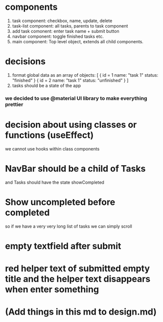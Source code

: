 # components 
1. task component: checkbox, name, update, delete 
2. task-list component: all tasks, parents to task component 
3. add task comonent: enter task name + submit button 
4. navbar component: toggle finished tasks etc. 
5. main component: Top level object, extends all child components.

# decisions 
1. format global data as an array of objects: 
    [
        {
            id = 1 
            name: "task 1" 
            status: "finished"
        }
         {
             id = 2 
            name: "task 1" 
            status: "unfinished"
        }
    ]
2. tasks should be a state of the app



### we decided to use @material UI library to make everything prettier  

# decision about using classes or functions (useEffect)
we cannot use hooks within class components

# NavBar should be a child of Tasks
and Tasks should have the state showCompleted 

# Show uncompleted before completed
so if we have a very very long list of tasks we can simply scroll
# empty textfield after submit
# red helper text of submitted empty title and the helper text disappears when enter something

# (Add things in this md to design.md)